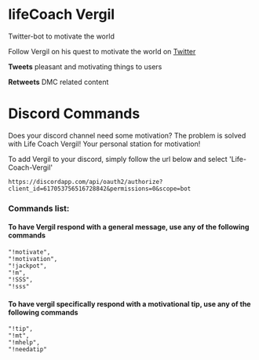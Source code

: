 # lifeCoach Vergil
Twitter-bot to motivate the world

Follow Vergil on his quest to motivate the world on [ Twitter ](https://twitter.com/AsMotivated)

**Tweets** pleasant and motivating things to users

**Retweets** DMC related content

# Discord Commands
Does your discord channel need some motivation?
The problem is solved with Life Coach Vergil! Your personal station for motivation!

To add Vergil to your discord, simply follow the url below and select 'Life-Coach-Vergil'

```
https://discordapp.com/api/oauth2/authorize?client_id=617053756516728842&permissions=0&scope=bot
```

### Commands list:

#### To have Vergil respond with a general message, use any of the following commands
    "!motivate",
    "!motivation",
    "!jackpot",
    "!m",
    "!SSS",
    "!sss"

#### To have vergil specifically respond with a motivational tip, use any of the following commands
    "!tip",
    "!mt",
    "!mhelp",
    "!needatip"
